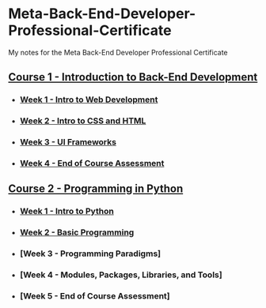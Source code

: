 # Meta-Back-End-Developer-Professional-Certificate
My notes for the Meta Back-End Developer Professional Certificate

## [Course 1 - Introduction to Back-End Development](https://github.com/DotRawr1/Meta-Back-End-Developer-Professional-Certificate/tree/main/Introduction%20To%20Back-End%20Development)
- ### [Week 1 - Intro to Web Development](https://github.com/DotRawr1/Meta-Back-End-Developer-Professional-Certificate/tree/main/Introduction%20To%20Back-End%20Development/Week-1)
- ### [Week 2 - Intro to CSS and HTML](https://github.com/DotRawr1/Meta-Back-End-Developer-Professional-Certificate/tree/main/Introduction%20To%20Back-End%20Development/Week-2)
- ### [Week 3 - UI Frameworks](https://github.com/DotRawr1/Meta-Back-End-Developer-Professional-Certificate/tree/main/Introduction%20To%20Back-End%20Development/Week-3)
- ### [Week 4 - End of Course Assessment](https://github.com/DotRawr1/Meta-Back-End-Developer-Professional-Certificate/tree/main/Introduction%20To%20Back-End%20Development/Week-4)

## [Course 2 - Programming in Python](https://github.com/DotRawr1/Meta-Back-End-Developer-Professional-Certificate/tree/main/Programming%20in%20Python)
- ### [Week 1 - Intro to Python](https://github.com/DotRawr1/Meta-Back-End-Developer-Professional-Certificate/tree/main/Programming%20in%20Python/Week-1)
- ### [Week 2 - Basic Programming](https://github.com/DotRawr1/Meta-Back-End-Developer-Professional-Certificate/tree/main/Programming%20in%20Python/Week-2)
- ### [Week 3 - Programming Paradigms]
- ### [Week 4 - Modules, Packages, Libraries, and Tools]
- ### [Week 5 - End of Course Assessment]